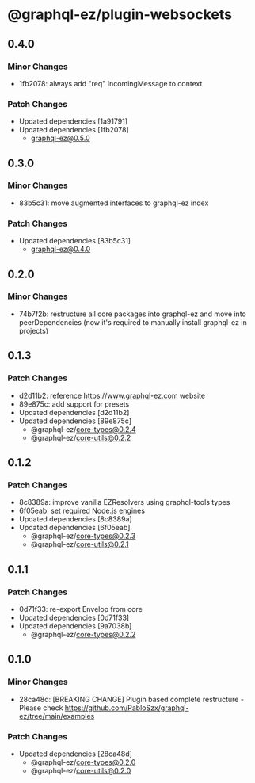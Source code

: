 # @graphql-ez/plugin-websockets

## 0.4.0

### Minor Changes

- 1fb2078: always add "req" IncomingMessage to context

### Patch Changes

- Updated dependencies [1a91791]
- Updated dependencies [1fb2078]
  - graphql-ez@0.5.0

## 0.3.0

### Minor Changes

- 83b5c31: move augmented interfaces to graphql-ez index

### Patch Changes

- Updated dependencies [83b5c31]
  - graphql-ez@0.4.0

## 0.2.0

### Minor Changes

- 74b7f2b: restructure all core packages into graphql-ez and move into peerDependencies (now it's required to manually install graphql-ez in projects)

## 0.1.3

### Patch Changes

- d2d11b2: reference https://www.graphql-ez.com website
- 89e875c: add support for presets
- Updated dependencies [d2d11b2]
- Updated dependencies [89e875c]
  - @graphql-ez/core-types@0.2.4
  - @graphql-ez/core-utils@0.2.2

## 0.1.2

### Patch Changes

- 8c8389a: improve vanilla EZResolvers using graphql-tools types
- 6f05eab: set required Node.js engines
- Updated dependencies [8c8389a]
- Updated dependencies [6f05eab]
  - @graphql-ez/core-types@0.2.3
  - @graphql-ez/core-utils@0.2.1

## 0.1.1

### Patch Changes

- 0d71f33: re-export Envelop from core
- Updated dependencies [0d71f33]
- Updated dependencies [9a7038b]
  - @graphql-ez/core-types@0.2.2

## 0.1.0

### Minor Changes

- 28ca48d: [BREAKING CHANGE] Plugin based complete restructure - Please check https://github.com/PabloSzx/graphql-ez/tree/main/examples

### Patch Changes

- Updated dependencies [28ca48d]
  - @graphql-ez/core-types@0.2.0
  - @graphql-ez/core-utils@0.2.0

